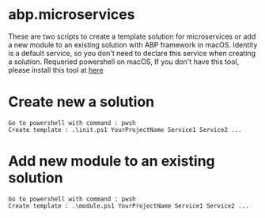 # abp.microservices
These are two scripts to create a template solution for microservices or add a new module to an existing solution with ABP framework in macOS. Identity is a default service, so you don't need to declare this service when creating a solution.
Requeried powershell on macOS, If you don't have this tool, please install this tool at <a href="https://learn.microsoft.com/en-us/powershell/scripting/install/installing-powershell-on-macos?view=powershell-7.4">here</a>

# Create new a solution
    Go to powershell with command : pwsh
    Create template : .\init.ps1 YourProjectName Service1 Service2 ...

# Add new module to an existing solution
    Go to powershell with command : pwsh
    Create template : .\module.ps1 YourProjectName Service1 Service2 ...
